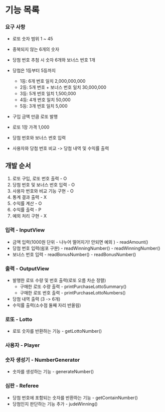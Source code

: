 # 기능 목록

### 요구 사항
- 로또 숫자 범위 1 ~ 45
- 중복되지 않는 6개의 숫자
- 당첨 번호 추첨 시 숫자 6개와 보너스 번호 1개
- 당첨은 1등부터 5등까지
  - 1등: 6개 번호 일치 2,000,000,000
  - 2등: 5개 번호 + 보너스 번호 일치 30,000,000
  - 3등: 5개 번호 일치 1,500,000
  - 4등: 4개 번호 일치 50,000
  - 5등: 3개 번호 일치 5,000
  
- 구입 금액 만큼 로또 발행
- 로또 1장 가격 1,000
- 당첨 번호와 보너스 번호 입력
- 사용자와 당첨 번호 비교 -> 당첨 내역 및 수익률 출력

## 개발 순서
1. 로또 구입, 로또 번호 출력 - O
2. 당첨 번호 및 보너스 번호 입력 - O
3. 사용자 번호와 비교 기능 구현 - O
4. 통계 결과 출력 - X
5. 수익률 계산 - O
6. 수익률 출력 - P
7. 예외 처리 구현 - X

### 입력 - InputView
- 금액 입력(1000원 단위 - 나누어 떨어지기! 안되면 예외 ) - readAmount()
- 당첨 번호 입력(쉼포 구분) - readWinningNumber() - readWinningNumber()
- 보너스 번호 입력 - readBonusNumber() - readBonusNumber()

### 출력 - OutputView
- 발행한 로또 수량 및 번호 출력(로또 오름 차순 정렬)
  - 구매한 로또 수량 출력 - printPurchaseLottoSummary()
  - 구매한 로또 번호 출력 - printPurchaseLottoNumbers()
- 당첨 내역 출력 (3 -> 6개)
- 수익률 출력(소수점 둘째 자리 반올림)

### 로또 - Lotto
- 로또 숫자를 반환하는 기능 - getLottoNumber()

### 사용자 - Player

### 숫자 생성기 - NumberGenerator
- 숫자를 생성하는 기능 - generateNumber()

### 심판 - Referee
- 당첨 번호에 포함되는 숫자를 반환하는 기능 - getContainNumber()
- 당첨인지 판단하는 기능 추가 - judeWinning()